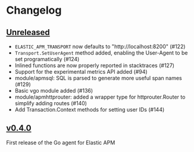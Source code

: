 # Changelog

## [Unreleased](https://github.com/elastic/apm-agent-go/compare/v0.4.0...master)

 - `ELASTIC_APM_TRANSPORT` now defaults to "http://localhost:8200" (#122)
 - `Transport.SetUserAgent` method added, enabling the User-Agent to be set programatically (#124)
 - Inlined functions are now properly reported in stacktraces (#127)
 - Support for the experimental metrics API added (#94)
 - module/apmsql: SQL is parsed to generate more useful span names (#129)
 - Basic vgo module added (#136)
 - module/apmhttprouter: added a wrapper type for httprouter.Router to simplify adding routes (#140)
 - Add Transaction.Context methods for setting user IDs (#144)

## [v0.4.0](https://github.com/elastic/apm-agent-go/releases/tag/v0.4.0)

First release of the Go agent for Elastic APM
